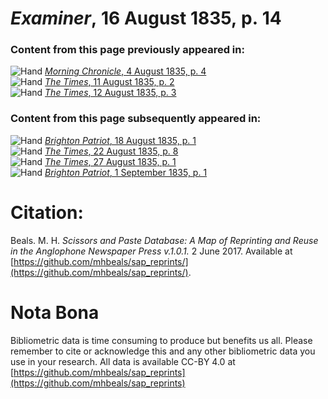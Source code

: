 # *Examiner*, 16 August 1835, p. 14  
  
### Content from this page previously appeared in:  
![Hand](http://scissorsandpaste.net/wp-content/uploads/2017/06/smallhandpointer.png) [*Morning Chronicle*, 4 August 1835, p. 4](https://mhbeals.github.io/sap_html/Morning-Chronicle/Morning-Chronicle-4-August-1835-p-4)  
![Hand](http://scissorsandpaste.net/wp-content/uploads/2017/06/smallhandpointer.png) [*The Times*, 11 August 1835, p. 2](https://mhbeals.github.io/sap_html/The-Times/The-Times-11-August-1835-p-2)  
![Hand](http://scissorsandpaste.net/wp-content/uploads/2017/06/smallhandpointer.png) [*The Times*, 12 August 1835, p. 3](https://mhbeals.github.io/sap_html/The-Times/The-Times-12-August-1835-p-3)  
  
### Content from this page subsequently appeared in:  
![Hand](http://scissorsandpaste.net/wp-content/uploads/2017/06/smallhandpointer.png) [*Brighton Patriot*, 18 August 1835, p. 1](https://mhbeals.github.io/sap_html/Brighton-Patriot/Brighton-Patriot-18-August-1835-p-1)  
![Hand](http://scissorsandpaste.net/wp-content/uploads/2017/06/smallhandpointer.png) [*The Times*, 22 August 1835, p. 8](https://mhbeals.github.io/sap_html/The-Times/The-Times-22-August-1835-p-8)  
![Hand](http://scissorsandpaste.net/wp-content/uploads/2017/06/smallhandpointer.png) [*The Times*, 27 August 1835, p. 1](https://mhbeals.github.io/sap_html/The-Times/The-Times-27-August-1835-p-1)  
![Hand](http://scissorsandpaste.net/wp-content/uploads/2017/06/smallhandpointer.png) [*Brighton Patriot*, 1 September 1835, p. 1](https://mhbeals.github.io/sap_html/Brighton-Patriot/Brighton-Patriot-1-September-1835-p-1)  


# Citation: 

Beals. M. H. *Scissors and Paste Database: A Map of Reprinting and Reuse in the Anglophone Newspaper Press v.1.0.1.* 2 June 2017. Available at [https://github.com/mhbeals/sap_reprints/](https://github.com/mhbeals/sap_reprints/). 

# Nota Bona

Bibliometric data is time consuming to produce but benefits us all. Please remember to cite or acknowledge this and any other bibliometric data you use in your research. All data is available CC-BY 4.0 at [https://github.com/mhbeals/sap_reprints](https://github.com/mhbeals/sap_reprints)